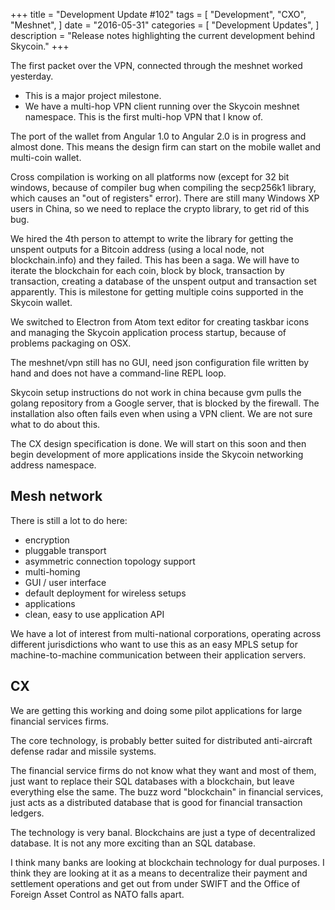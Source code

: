 +++
title = "Development Update #102"
tags = [
    "Development",
    "CXO",
    "Meshnet",
]
date = "2016-05-31"
categories = [
    "Development Updates",
]
description = "Release notes highlighting the current development behind Skycoin."
+++

The first packet over the VPN, connected through the meshnet worked yesterday.
- This is a major project milestone.
- We have a multi-hop VPN client running over the Skycoin meshnet namespace. This is the first multi-hop VPN that I know of.

The port of the wallet from Angular 1.0 to Angular 2.0 is in progress and almost done. This means the design firm can start on the mobile wallet and multi-coin wallet.

Cross compilation is working on all platforms now (except for 32 bit windows, because of compiler bug when compiling the secp256k1 library, which causes an "out of registers" error). There are still many Windows XP users in China, so we need to replace the crypto library, to get rid of this bug.

We hired the 4th person to attempt to write the library for getting the unspent outputs for a Bitcoin address (using a local node, not blockchain.info) and they failed. This has been a saga. We will have to iterate the blockchain for each coin, block by block, transaction by transaction, creating a database of the unspent output and transaction set apparently. This is milestone for getting multiple coins supported in the Skycoin wallet.

We switched to Electron from Atom text editor for creating taskbar icons and managing the Skycoin application process startup, because of problems packaging on OSX.

The meshnet/vpn still has no GUI, need json configuration file written by hand and does not have a command-line REPL loop.

Skycoin setup instructions do not work in china because gvm pulls the golang repository from a Google server, that is blocked by the firewall. The installation also often fails even when using a VPN client. We are not sure what to do about this.

The CX design specification is done. We will start on this soon and then begin development of more applications inside the Skycoin networking address namespace.

## Mesh network

There is still a lot to do here:
- encryption
- pluggable transport
- asymmetric connection topology support
- multi-homing
- GUI / user interface
- default deployment for wireless setups
- applications
- clean, easy to use application API

We have a lot of interest from multi-national corporations, operating across different jurisdictions who want to use this as an easy MPLS setup for machine-to-machine communication between their application servers.

## CX

We are getting this working and doing some pilot applications for large financial services firms.

The core technology, is probably better suited for distributed anti-aircraft defense radar and missile systems.

The financial service firms do not know what they want and most of them, just want to replace their SQL databases with a blockchain, but leave everything else the same. The buzz word "blockchain" in financial services, just acts as a distributed database that is good for financial transaction ledgers.

The technology is very banal. Blockchains are just a type of decentralized database. It is not any more exciting than an SQL database.

I think many banks are looking at blockchain technology for dual purposes. I think they are looking at it as a means to decentralize their payment and settlement operations and get out from under SWIFT and the Office of Foreign Asset Control as NATO falls apart.
